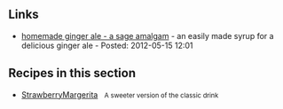 <div id="wikitext">

<div style="display: none;">

Summary:Drink Recipes (alcoholic and non-alcoholic)
Parent:Recipes(.<span
class="wikiword">[HomePage](http://wiki.tamouse.org?n=Recipes.HomePage?action=print)</span>)
<span
class="wikiword">[IncludeMe](http://wiki.tamouse.org?n=Recipes.IncludeMe?action=edit)[?](http://wiki.tamouse.org?n=Recipes.IncludeMe?action=edit)</span>:[Recipes.HomePage](http://wiki.tamouse.org?n=Recipes.HomePage?action=print)
Categories:[Recipes](http://wiki.tamouse.org?n=Category.Recipes) Tags:
drinks

</div>

<div class="vspace">

</div>

Links
-----

<span id="linksbegin"></span>

-   [homemade ginger ale - a sage
    amalgam](http://www.asageamalgam.com/2012/05/homemade-ginger-ale.html) -
    an easily made syrup for a delicious ginger ale - Posted: 2012-05-15
    12:01

<span id="linksend"></span>

<div class="vspace">

</div>

Recipes in this section
-----------------------

<div class="fpltemplate">

-   [StrawberryMargerita](http://wiki.tamouse.org?n=Recipes.StrawberryMargerita?action=print)
      <span style="font-size:83%">A sweeter version of the classic
    drink</span>

</div>

</div>
